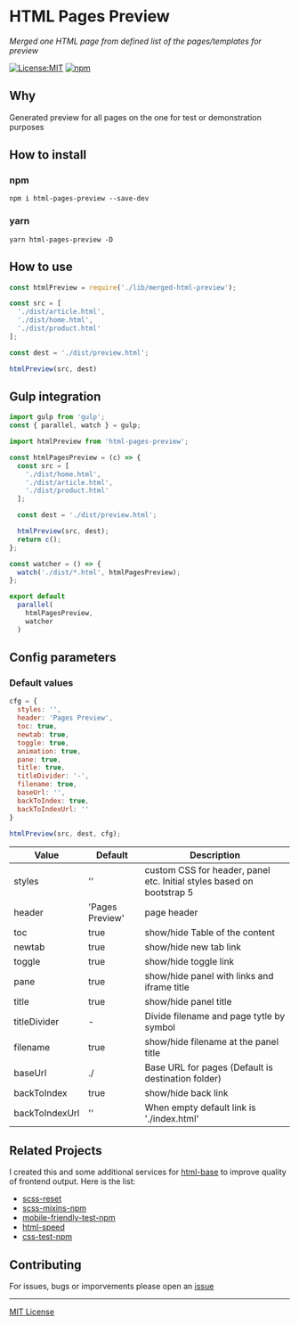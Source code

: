 # HTML Pages Preview

_Merged one HTML page from defined list of the pages/templates for preview_

[![License:MIT](https://img.shields.io/badge/License-MIT-blue.svg)](https://github.com/andreymatin/html-pages-preview/LICENSE)
[![npm](https://img.shields.io/npm/v/html-pages-preview.svg)](https://www.npmjs.com/package/html-pages-preview)

## Why

Generated preview for all pages on the one for test or demonstration purposes

## How to install

### npm

```shell
npm i html-pages-preview --save-dev
```

### yarn

```shell
yarn html-pages-preview -D
```

## How to use

```javascript
const htmlPreview = require('./lib/merged-html-preview');

const src = [
  './dist/article.html',
  './dist/home.html',
  './dist/product.html'
];

const dest = './dist/preview.html';

htmlPreview(src, dest)
```

## Gulp integration

```javascript
import gulp from 'gulp';
const { parallel, watch } = gulp;

import htmlPreview from 'html-pages-preview';

const htmlPagesPreview = (c) => {
  const src = [
    './dist/home.html',
    './dist/article.html',
    './dist/product.html'
  ];

  const dest = './dist/preview.html';

  htmlPreview(src, dest);
  return c();
};

const watcher = () => {
  watch('./dist/*.html', htmlPagesPreview);
};

export default
  parallel(
    htmlPagesPreview,
    watcher
  )
```

## Config parameters

### Default values

```javascript
cfg = {
  styles: '',
  header: 'Pages Preview',
  toc: true,
  newtab: true,
  toggle: true,
  animation: true,
  pane: true,
  title: true,
  titleDivider: '-',
  filename: true,
  baseUrl: '',
  backToIndex: true,
  backToIndexUrl: ''
}

htmlPreview(src, dest, cfg);
```

| Value          | Default | Description |
|----------------|---------|-------------|
| styles         | ''      | custom CSS for header, panel etc. Initial styles based on bootstrap 5  |
| header         | 'Pages Preview' | page header |
| toc            | true | show/hide Table of the content |
| newtab         | true | show/hide new tab link |
| toggle         | true | show/hide toggle link |
| pane           | true | show/hide panel with links and iframe title |
| title          | true | show/hide panel title |
| titleDivider   | -    | Divide filename and page tytle by symbol
| filename       | true | show/hide filename at the panel title |
| baseUrl        | ./   | Base URL for pages (Default is destination folder) |
| backToIndex    | true | show/hide back link |
| backToIndexUrl | ''   | When empty default link is './index.html' |

## Related Projects

I created this and some additional services for [html-base](https://www.npmjs.com/package/html-base) to improve quality of frontend output. Here is the list:

- [scss-reset](https://www.npmjs.com/package/scss-reset)
- [scss-mixins-npm](https://www.npmjs.com/package/scss-mixins-npm)
- [mobile-friendly-test-npm](https://www.npmjs.com/package/mobile-friendly-test-npm)
- [html-speed](https://www.npmjs.com/package/html-speed)
- [css-test-npm](https://www.npmjs.com/package/css-test-npm)

## Contributing

For issues, bugs or imporvements please open an [issue](https://github.com/andreymatin/html-pages-preview/issues/new)


---
[MIT License](LICENSE)